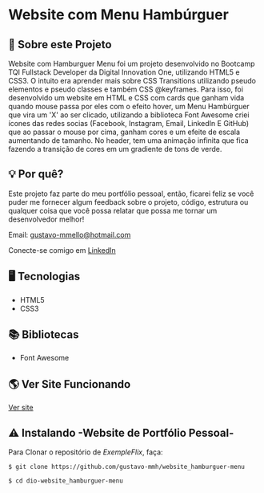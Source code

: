 # Website com Menu Hambúrguer

## 📌 Sobre este Projeto

Website com Hamburguer Menu foi um projeto desenvolvido no Bootcamp TQI Fullstack Developer da Digital Innovation One, utilizando HTML5 e CSS3.
O intuito era aprender mais sobre  CSS Transitions utilizando pseudo elementos e pseudo classes e também CSS @keyframes.
Para isso, foi desenvolvido um website em HTML e CSS com cards que ganham vida quando mouse passa por eles com o efeito hover, um Menu Hambúrguer
que vira um 'X' ao ser clicado, utilizando a biblioteca Font Awesome criei ícones  das redes socias (Facebook, Instagram, Email, LinkedIn E GitHub)
que ao passar o mouse por cima, ganham cores e um efeite de escala aumentando de tamanho.
No header, tem uma animação infinita que fica fazendo a transição de cores em um gradiente de tons de verde.

## 💡 Por quê?

Este projeto faz parte do meu portfólio pessoal, então, ficarei feliz se você puder me fornecer algum feedback sobre o projeto, código, estrutura ou
qualquer coisa que você possa relatar que possa me tornar um desenvolvedor melhor!

Email: gustavo-mmello@hotmail.com

Conecte-se comigo em [LinkedIn](https://www.linkedin.com/in/gustavo-m-mello/)

## 🖥️ Tecnologias

- HTML5
- CSS3

## 📚 Bibliotecas 

- Font Awesome

## 🌎 Ver Site Funcionando

[Ver site](https://gustavo-mmh.github.io/website_hamburguer-menu/)

## ⚠️ Instalando -Website de Portfólio Pessoal-

Para Clonar o repositório de *ExempleFlix*, faça:

```
$ git clone https://github.com/gustavo-mmh/website_hamburguer-menu

$ cd dio-website_hamburguer-menu

```
